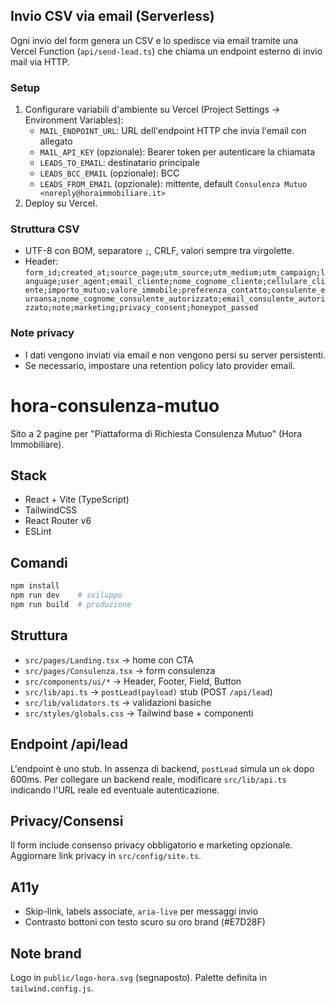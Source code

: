 ## Invio CSV via email (Serverless)

Ogni invio del form genera un CSV e lo spedisce via email tramite una Vercel Function (`api/send-lead.ts`) che chiama un endpoint esterno di invio mail via HTTP.

### Setup
1. Configurare variabili d'ambiente su Vercel (Project Settings → Environment Variables):
   - `MAIL_ENDPOINT_URL`: URL dell'endpoint HTTP che invia l'email con allegato
   - `MAIL_API_KEY` (opzionale): Bearer token per autenticare la chiamata
   - `LEADS_TO_EMAIL`: destinatario principale
   - `LEADS_BCC_EMAIL` (opzionale): BCC
   - `LEADS_FROM_EMAIL` (opzionale): mittente, default `Consulenza Mutuo <noreply@horaimmobiliare.it>`
2. Deploy su Vercel.

### Struttura CSV
- UTF-8 con BOM, separatore `;`, CRLF, valori sempre tra virgolette.
- Header: `form_id;created_at;source_page;utm_source;utm_medium;utm_campaign;language;user_agent;email_cliente;nome_cognome_cliente;cellulare_cliente;importo_mutuo;valore_immobile;preferenza_contatto;consulente_euroansa;nome_cognome_consulente_autorizzato;email_consulente_autorizzato;note;marketing;privacy_consent;honeypot_passed`

### Note privacy
- I dati vengono inviati via email e non vengono persi su server persistenti.
- Se necessario, impostare una retention policy lato provider email.
# hora-consulenza-mutuo

Sito a 2 pagine per "Piattaforma di Richiesta Consulenza Mutuo" (Hora Immobiliare).

## Stack
- React + Vite (TypeScript)
- TailwindCSS
- React Router v6
- ESLint

## Comandi
```bash
npm install
npm run dev    # sviluppo
npm run build  # produzione
```

## Struttura
- `src/pages/Landing.tsx` → home con CTA
- `src/pages/Consulenza.tsx` → form consulenza
- `src/components/ui/*` → Header, Footer, Field, Button
- `src/lib/api.ts` → `postLead(payload)` stub (POST `/api/lead`)
- `src/lib/validators.ts` → validazioni basiche
- `src/styles/globals.css` → Tailwind base + componenti

## Endpoint /api/lead
L'endpoint è uno stub. In assenza di backend, `postLead` simula un `ok` dopo 600ms. Per collegare un backend reale, modificare `src/lib/api.ts` indicando l'URL reale ed eventuale autenticazione.

## Privacy/Consensi
Il form include consenso privacy obbligatorio e marketing opzionale. Aggiornare link privacy in `src/config/site.ts`.

## A11y
- Skip-link, labels associate, `aria-live` per messaggi invio
- Contrasto bottoni con testo scuro su oro brand (#E7D28F)

## Note brand
Logo in `public/logo-hora.svg` (segnaposto). Palette definita in `tailwind.config.js`.

